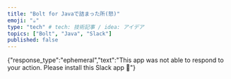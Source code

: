 ```yaml
---
title: "Bolt for Javaで詰まった所(怒)"
emoji: "☕"
type: "tech" # tech: 技術記事 / idea: アイデア
topics: ["Bolt", "Java", "Slack"]
published: false
---
```



{"response_type":"ephemeral","text":"This app was not able to respond to your action. Please install this Slack app :bow:"}
